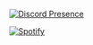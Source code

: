 [![Discord Presence](https://lanyard.cnrad.dev/api/115163419744796678
                            )](https://discord.com/users/115163419744796678)

[![Spotify](https://kyle-github-web-presence.vercel.app/api/spotify)](https://open.spotify.com/user/1192640711)